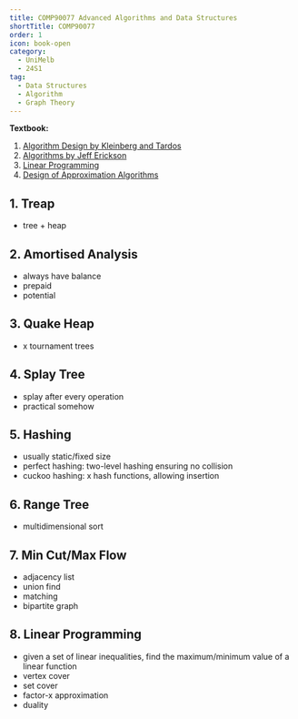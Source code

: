 ```yaml
---
title: COMP90077 Advanced Algorithms and Data Structures
shortTitle: COMP90077
order: 1
icon: book-open
category:
  - UniMelb
  - 24S1
tag:
  - Data Structures
  - Algorithm
  - Graph Theory
---
```


**Textbook:** 

1. [Algorithm Design by Kleinberg and Tardos](https://www.cs.princeton.edu/~wayne/kleinberg-tardos/)
2. [Algorithms by Jeff Erickson](https://jeffe.cs.illinois.edu/teaching/algorithms/book/Algorithms-JeffE.pdf)
3. [Linear Programming](https://jeffe.cs.illinois.edu/teaching/algorithms/notes/H-lp.pdf)
4. [Design of Approximation Algorithms](https://www.designofapproxalgs.com/book.pdf)


## 1. Treap

- tree + heap

## 2. Amortised Analysis

- always have balance
- prepaid
- potential

## 3. Quake Heap

- x tournament trees

## 4. Splay Tree

- splay after every operation
- practical somehow

## 5. Hashing

- usually static/fixed size
- perfect hashing: two-level hashing ensuring no collision
- cuckoo hashing: x hash functions, allowing insertion

## 6. Range Tree

- multidimensional sort

## 7. Min Cut/Max Flow

- adjacency list
- union find
- matching
- bipartite graph

## 8. Linear Programming

- given a set of linear inequalities, find the maximum/minimum value of a linear function
- vertex cover
- set cover
- factor-x approximation
- duality